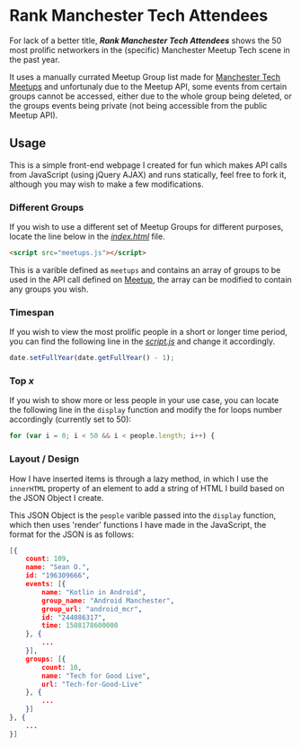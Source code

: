 # Rank Manchester Tech Attendees

For lack of a better title, ***Rank Manchester Tech Attendees*** shows the 50 most prolific networkers in the (specific) Manchester Meetup Tech scene in the past year.

It uses a manually currated Meetup Group list made for [Manchester Tech Meetups](http://mcrmeetup.tech/) and unfortunaly due to the Meetup API, some events from certain groups cannot be accessed, either due to the whole group being deleted, or the groups events being private (not being accessible from the public Meetup API).

## Usage

This is a simple front-end webpage I created for fun which makes API calls from JavaScript (using jQuery AJAX) and runs statically, feel free to fork it, although you may wish to make a few modifications.

### Different Groups

If you wish to use a different set of Meetup Groups for different purposes, locate the line below in the [*index.html*](index.html) file.

```html
<script src="meetups.js"></script>
```

This is a varible defined as `meetups` and contains an array of groups to be used in the API call defined on [Meetup](https://www.meetup.com/meetup_api/docs/:urlname/events/#list), the array can be modified to contain any groups you wish.

### Timespan

If you wish to view the most prolific people in a short or longer time period, you can find the following line in the [*script.js*](script.js) and change it accordingly.

```javascript
date.setFullYear(date.getFullYear() - 1);
```

### Top *x*

If you wish to show more or less people in your use case, you can locate the following line in the `display` function and modify the for loops number accordingly (currently set to 50):

```javascript
for (var i = 0; i < 50 && i < people.length; i++) {
```

### Layout / Design

How I have inserted items is through a lazy method, in which I use the `innerHTML` property of an element to add a string of HTML I build based on the JSON Object I create.

This JSON Object is the `people` varible passed into the `display` function, which then uses 'render' functions I have made in the JavaScript, the format for the JSON is as follows:

```json
[{
    count: 109,
    name: "Sean O.",
    id: "196309666",
    events: [{
        name: "Kotlin in Android",
        group_name: "Android Manchester",
        group_url: "android_mcr",
        id: "244086317",
        time: 1508178600000
    }, {
        ...
    }],
    groups: [{
        count: 10,
        name: "Tech for Good Live",
        url: "Tech-for-Good-Live"
    }, {
        ...
    }]
}, {
    ...
}]
```